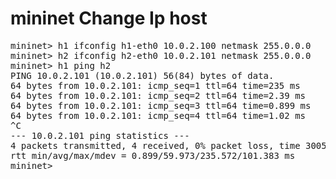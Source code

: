 # mininet Change Ip host 

<pre>
mininet> h1 ifconfig h1-eth0 10.0.2.100 netmask 255.0.0.0
mininet> h2 ifconfig h2-eth0 10.0.2.101 netmask 255.0.0.0
mininet> h1 ping h2
PING 10.0.2.101 (10.0.2.101) 56(84) bytes of data.
64 bytes from 10.0.2.101: icmp_seq=1 ttl=64 time=235 ms
64 bytes from 10.0.2.101: icmp_seq=2 ttl=64 time=2.39 ms
64 bytes from 10.0.2.101: icmp_seq=3 ttl=64 time=0.899 ms
64 bytes from 10.0.2.101: icmp_seq=4 ttl=64 time=1.02 ms
^C
--- 10.0.2.101 ping statistics ---
4 packets transmitted, 4 received, 0% packet loss, time 3005ms
rtt min/avg/max/mdev = 0.899/59.973/235.572/101.383 ms
mininet> 

</pre>
